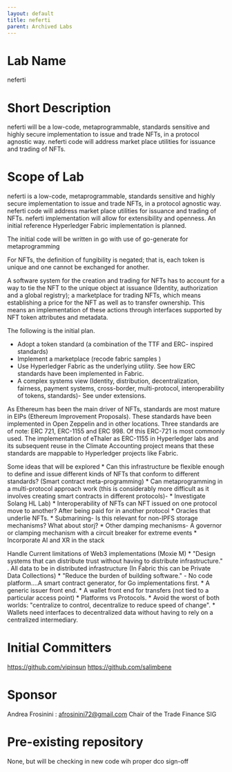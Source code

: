```yaml
---
layout: default
title: neferti
parent: Archived Labs
---
```

# Lab Name
neferti
# Short Description
neferti will be a low-code, metaprogrammable, standards sensitive and highly secure implementation to issue and trade NFTs, in a protocol agnostic way.
neferti code will address market place utilities for issuance and trading of NFTs.

# Scope of Lab
neferti is a low-code, metaprogrammable, standards sensitive and highly secure implementation to issue and trade NFTs, in a protocol agnostic way.
neferti code will address market place utilities for issuance and trading of NFTs.
neferti implementation will allow for extensibility and openness. An initial reference Hyperledger Fabric implementation is planned.

The initial code will be written in go with use of go-generate for metaprogramming

For NFTs, the definition of fungibility is negated; that is, each token is unique and one cannot be exchanged for another.

A software system for the creation and trading for NFTs has to account for a way to tie the NFT to the unique object at issuance (Identity, authorization and a global registry); a marketplace for trading NFTs, which means establishing a price for the NFT as well as to transfer ownership. This means an implementation of these actions through interfaces supported by NFT token attributes and metadata.

The following is the initial plan.
  * Adopt a token standard (a combination of the TTF and ERC- inspired standards)
  * Implement a marketplace (recode fabric samples )
  * Use Hyperledger Fabric as the underlying utility. See how ERC standards have been implemented in Fabric.
  * A complex systems view (Identity, distribution, decentralization, fairness, payment systems, cross-border, multi-protocol, interoperability of tokens, standards)- See under extensions.

As Ethereum has been the main driver of NFTs, standards are most mature in EIPs (Ethereum Improvement Proposals). These standards have been implemented in Open Zeppelin and in other locations. Three standards are of note: ERC 721, ERC-1155 and ERC 998.  Of this ERC-721 is most commonly used. The implementation of eThaler as ERC-1155 in Hyperledger labs and its subsequent reuse in the Climate Accounting project means that these standards are mappable to Hyperledger projects like Fabric.

Some ideas that will be explored
    * Can this infrastructure be flexible enough to define and issue different kinds of NFTs that conform to different standards? (Smart contract meta-programming)
    * Can metaprogramming in a multi-protocol approach work (this is considerably more difficult as it involves creating smart contracts in different protocols)-
    * Investigate Solang HL Lab)
    * Interoperability of NFTs can NFT issued on one protocol move to another? After being paid for in another protocol
    * Oracles that underlie NFTs.
    * Submarining- Is this relevant for non-IPFS storage mechanisms? What about storj?
    * Other damping mechanisms- A governor or clamping mechanism with a circuit breaker for extreme events
    * Incorporate AI and XR in the stack

   Handle Current limitations of Web3 implementations (Moxie M)
       * "Design systems that can distribute trust without having to distribute infrastructure." . All data to be in distributed infrastructure (In Fabric this can be Private Data Collections)
       * "Reduce the burden of building software." - No code platform....A smart contract generator, for Go implementations first.
       * A generic issuer front end.
       * A wallet front end for transfers (not tied to a particular access point)
       * Platforms vs Protocols.
       * Avoid the worst of both worlds: "centralize to control, decentralize to reduce speed of change".
       * Wallets need interfaces to decentralized data without having to rely on a centralized intermediary.

# Initial Committers
https://github.com/vipinsun
https://github.com/salimbene

# Sponsor

Andrea Frosinini : afrosinini72@gmail.com Chair of the Trade Finance SIG

# Pre-existing repository
None, but will be checking in new code wih proper dco sign-off
